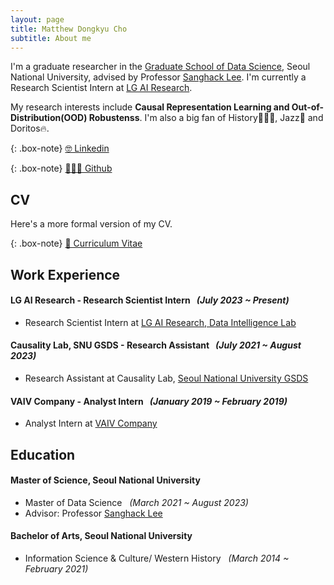 ```yaml
---
layout: page
title: Matthew Dongkyu Cho
subtitle: About me
---
```


I'm a graduate researcher in the [Graduate School of Data Science](https://gsds.snu.ac.kr/), Seoul National University, advised by Professor [Sanghack Lee](https://www.sanghacklee.me/). I'm currently a Research Scientist Intern at [LG AI Research](https://www.lgresearch.ai/).

My research interests include **Causal Representation Learning and Out-of-Distribution(OOD) Robustenss**. I'm also a big fan of History👨🏻‍🏫, Jazz🎷 and Doritos🔥.

{: .box-note}
[🤓 Linkedin](https://www.linkedin.com/in/umamicode/)

{: .box-note}
[👨🏻‍💻 Github](https://github.com/umamicode)

## CV

Here's a more formal version of my CV.

{: .box-note}
[📄 Curriculum Vitae](/assets/CV_DKCHO.pdf)

## Work Experience

#### LG AI Research - Research Scientist Intern &nbsp; *(July 2023 ~ Present)*
- Research Scientist Intern at [LG AI Research, Data Intelligence Lab](https://www.lgresearch.ai/ourwork/research?tab=PD)

#### Causality Lab, SNU GSDS - Research Assistant &nbsp; *(July 2021 ~ August 2023)*
- Research Assistant at Causality Lab, [Seoul National University GSDS](https://gsds.snu.ac.kr/)

#### VAIV Company - Analyst Intern &nbsp; *(January 2019 ~ February 2019)*
- Analyst Intern at [VAIV Company](https://www.vaiv.kr/)


## Education

#### Master of Science, Seoul National University
- Master of Data Science &nbsp; *(March 2021 ~ August 2023)*
- Advisor: Professor [Sanghack Lee](https://www.sanghacklee.me/)

#### Bachelor of Arts, Seoul National University
- Information Science & Culture/ Western History &nbsp; *(March 2014 ~ February 2021)*




